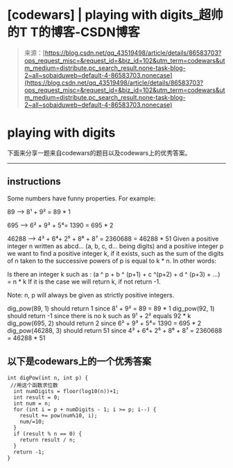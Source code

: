 <!--yml
category: codewars
date: 2022-08-13 11:47:20
-->

# [codewars] | playing with digits_超帅的T T的博客-CSDN博客

> 来源：[https://blog.csdn.net/qq_43519498/article/details/86583703?ops_request_misc=&request_id=&biz_id=102&utm_term=codewars&utm_medium=distribute.pc_search_result.none-task-blog-2~all~sobaiduweb~default-4-86583703.nonecase](https://blog.csdn.net/qq_43519498/article/details/86583703?ops_request_misc=&request_id=&biz_id=102&utm_term=codewars&utm_medium=distribute.pc_search_result.none-task-blog-2~all~sobaiduweb~default-4-86583703.nonecase)

# playing with digits

下面来分享一题来自codewars的题目以及codewars上的优秀答案。

* * *

## instructions

Some numbers have funny properties. For example:

89 --> 8¹ + 9² = 89 * 1

695 --> 6² + 9³ + 5⁴= 1390 = 695 * 2

46288 --> 4³ + 6⁴+ 2⁵ + 8⁶ + 8⁷ = 2360688 = 46288 * 51
Given a positive integer n written as abcd… (a, b, c, d… being digits) and a positive integer p we want to find a positive integer k, if it exists, such as the sum of the digits of n taken to the successive powers of p is equal to k * n. In other words:

Is there an integer k such as : (a ^ p + b ^ (p+1) + c ^(p+2) + d ^ (p+3) + …) = n * k
If it is the case we will return k, if not return -1.

Note: n, p will always be given as strictly positive integers.

dig_pow(89, 1) should return 1 since 8¹ + 9² = 89 = 89 * 1
dig_pow(92, 1) should return -1 since there is no k such as 9¹ + 2² equals 92 * k
dig_pow(695, 2) should return 2 since 6² + 9³ + 5⁴= 1390 = 695 * 2
dig_pow(46288, 3) should return 51 since 4³ + 6⁴+ 2⁵ + 8⁶ + 8⁷ = 2360688 = 46288 * 51

## 以下是codewars上的一个优秀答案

```
int digPow(int n, int p) {
 //用这个函数求位数 
  int numDigits = floor(log10(n))+1;                      
  int result = 0;
  int num = n;
  for (int i = p + numDigits - 1; i >= p; i--) {
    result += pow(num%10, i);
    num/=10;
  }
  if (result % n == 0) {
    return result / n;
  }
  return -1;
} 
```